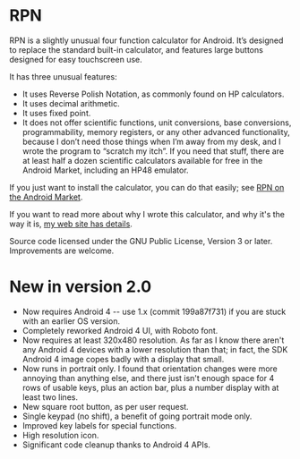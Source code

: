 # RPN

RPN is a slightly unusual four function calculator for Android.
It’s designed to replace the standard built-in calculator, and
features large buttons designed for easy touchscreen use.

It has three unusual features:

* It uses Reverse Polish Notation, as commonly found on HP calculators.
* It uses decimal arithmetic.
* It uses fixed point.
* It does not offer scientific functions, unit conversions, base
conversions, programmability, memory registers, or any other advanced
functionality, because I don’t need those things when I’m away from
my desk, and I wrote the program to “scratch my itch”. If you need
that stuff, there are at least half a dozen scientific calculators
available for free in the Android Market, including an HP48 emulator.

If you just want to install the calculator, you can do that easily; see 
[RPN on the Android Market](market://search?q=pname:com.ath0.rpn).

If you want to read more about why I wrote this calculator, and why it's the
way it is, [my web site has details](http://meta.ath0.com/software/rpn/).

Source code licensed under the GNU Public License, Version 3 or later.
Improvements are welcome.

# New in version 2.0

* Now requires Android 4 -- use 1.x (commit 199a87f731) if you are stuck with an earlier OS version.
* Completely reworked Android 4 UI, with Roboto font.
* Now requires at least 320x480 resolution. As far as I know there aren't any Android 4 devices with a lower resolution than that; in fact, the SDK Android 4 image copes badly with a display that small.
* Now runs in portrait only. I found that orientation changes were more annoying than anything else, and there just isn't enough space for 4 rows of usable keys, plus an action bar, plus a number display with at least two lines.
* New square root button, as per user request.
* Single keypad (no shift), a benefit of going portrait mode only.
* Improved key labels for special functions.
* High resolution icon.
* Significant code cleanup thanks to Android 4 APIs.
